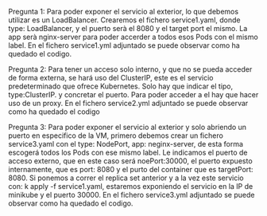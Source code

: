 Pregunta 1: Para poder exponer el servicio al exterior, lo que debemos utilizar es un LoadBalancer. Crearemos el fichero service1.yaml, donde type: LoadBalancer, y el puerto serà el 8080 y el target port el mismo. La app serà nginx-server para poder accerder a todos esos Pods con el mismo label.
En el fichero service1.yml adjuntado se puede observar como ha quedado el codigo.

Pregunta 2: Para tener un acceso solo interno, y que no se pueda acceder de forma externa, se hará uso del ClusterIP, este es el servicio predeterminado que ofrece Kubernetes. Solo hay que indicar el tipo, type:ClusterIP. y concretar el puerto. Para poder acceder a el hay que hacer uso de un proxy.
En el fichero service2.yml adjuntado se puede observar como ha quedado el codigo

Pregunta 3: Para poder exponer el servicio al exterior y solo abriendo un puerto en especifico de la VM, primero debemos crear un fichero service3.yaml con el type: NodePort, app: neginx-server, de esta forma escogerá todos los Pods con ese mismo label. Le indicamos el puerto de acceso externo, que en este caso será noePort:30000, el puerto expuesto internamente, que es port: 8080 y el purto del container que es targetPort: 8080. Si ponemos a correr el replica set anterior y a la vez este servicio con:
k apply -f service1.yaml, estaremos exponiendo el servicio en la IP de minikube y el puerto 30000.
En el fichero service3.yml adjuntado se puede observar como ha quedado el codigo.
